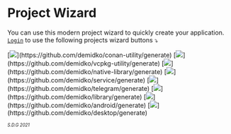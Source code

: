 # Project Wizard
You can use this modern project wizard to quickly create your application.  
[`Login`](https://github.com/login) to use the following projects wizard buttons ⤵

[![](https://img.shields.io/badge/Utility%20(C++,%20Conan,%20cmake)-003E54?style=for-the-badge&logo=cplusplus)](https://github.com/demidko/conan-utility/generate)  
[![](https://img.shields.io/badge/Utility%20(C++,%20Vcpkg,%20cmake)-003E54?style=for-the-badge&logo=cplusplus)](https://github.com/demidko/vcpkg-utility/generate)
[![](https://img.shields.io/badge/Library%20(CMake,%20Conan,%20C++,%20C)-003E54?style=for-the-badge&logo=c)](https://github.com/demidko/native-library/generate)
[![](https://img.shields.io/badge/Microservice%20(Kotlin,%20Gradle,%20Java)-EA7100?style=for-the-badge&logo=java)](https://github.com/demidko/service/generate)   
[![](https://img.shields.io/badge/Telegram%20Bot%20(Kotlin,%20Gradle,%20Java)-blue?style=for-the-badge&logo=telegram)](https://github.com/demidko/telegram/generate)  
[![](https://img.shields.io/badge/Library%20(Kotlin,%20Java,%20Gradle,%20Maven)-EA7100?style=for-the-badge&logo=java)](https://github.com/demidko/library/generate)  
[![](https://img.shields.io/badge/android%20application%20(Kotlin,%20Gradle)-darkgreen?style=for-the-badge&logo=android)](https://github.com/demidko/android/generate)  
[![](https://img.shields.io/badge/desktop%20application%20(Kotlin,%20Jetpack)-darkblue?style=for-the-badge&logo=kotlin)](https://github.com/demidko/desktop/generate)  

<sub><sup>_S.D.G 2021_</sup></sub>

